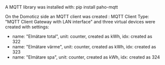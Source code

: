 A MQTT library was installed with: pip install paho-mqtt

On the Domoticz side an MQTT client was created :
MQTT Client Type: "MQTT Client Gateway with LAN interface" 
and three virtual devices were created with settings:
* name: "Elmätare total", unit: counter, created as kWh, idx: created as 322
* name: "Elmätare värme", unit: counter, created as kWh, idx: created as 323
* name: "Elmätare spa", unit: counter, created as kWh, idx: created as 324

